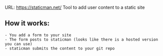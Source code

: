 URL: https://staticman.net/
Tool to add user content to a static site
## How it works:
    - You add a form to your site
    - The form posts to staticman (looks like there is a hosted version you can use)
    - staticman submits the content to your git repo

